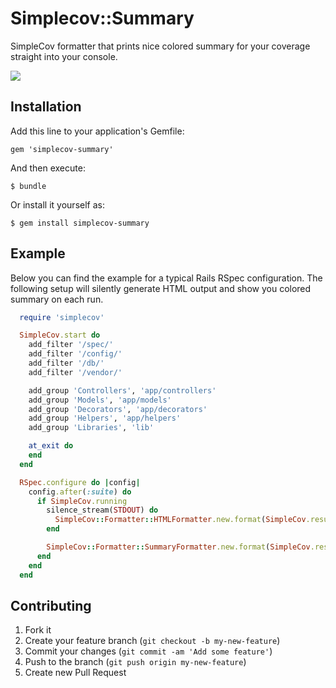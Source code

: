 # Simplecov::Summary

SimpleCov formatter that prints nice colored summary for your coverage straight into your console.

![](http://f.cl.ly/items/102M0n1q3P3E3h3Y3z3m/Снимок%20экрана%202012-12-29%20в%204.29.15.png)

## Installation

Add this line to your application's Gemfile:

    gem 'simplecov-summary'

And then execute:

    $ bundle

Or install it yourself as:

    $ gem install simplecov-summary

## Example

Below you can find the example for a typical Rails RSpec configuration. The following setup will silently generate HTML output and show you colored summary on each run.

```ruby
  require 'simplecov'

  SimpleCov.start do
    add_filter '/spec/'
    add_filter '/config/'
    add_filter '/db/'
    add_filter '/vendor/'

    add_group 'Controllers', 'app/controllers'
    add_group 'Models', 'app/models'
    add_group 'Decorators', 'app/decorators'
    add_group 'Helpers', 'app/helpers'
    add_group 'Libraries', 'lib'

    at_exit do
    end
  end

  RSpec.configure do |config|
    config.after(:suite) do
      if SimpleCov.running
        silence_stream(STDOUT) do
          SimpleCov::Formatter::HTMLFormatter.new.format(SimpleCov.result)
        end

        SimpleCov::Formatter::SummaryFormatter.new.format(SimpleCov.result)
      end
    end
  end
```

## Contributing

1. Fork it
2. Create your feature branch (`git checkout -b my-new-feature`)
3. Commit your changes (`git commit -am 'Add some feature'`)
4. Push to the branch (`git push origin my-new-feature`)
5. Create new Pull Request
